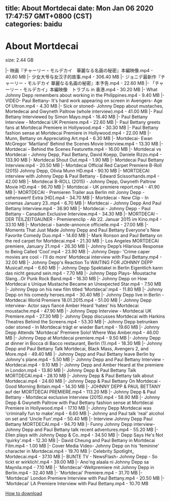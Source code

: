 
title: About Mortdecai
date: Mon Jan 06 2020 17:47:57 GMT+0800 (CST)    
categories: baidu
---

# About Mortdecai
size: 2.44 GB
 
 
|- 映画『チャーリー・モルデカイ　華麗なる名画の秘密』本編映像.mp4 - 40.60 MB
|- 少女大爷与女汉子的故事.mp4 - 306.40 MB
|- ジョニデ最新作『チャーリー・モルデカイ 華麗なる名画の秘密』本予告.mp4 - 22.60 MB
|- 「チャーリー・モルデカイ」本編映像　トラブル in 香港.mp4 - 30.20 MB
|- What Johnny Depp remembers about working in the Philippines.mp4 - 9.40 MB
|- VIDEO- Paul Bettany- It's hard work appearing on screen in Avengers- Age Of Ultron.mp4 - 4.30 MB
|- Sick or stoned- Johnny Depp about mustaches, Mortedecai and Gwyneth Paltrow (whole interview).mp4 - 41.00 MB
|- Paul Bettany Interviewed by Simon Mayo.mp4 - 16.40 MB
|- Paul Bettany Interview - Mortdecai UK Premiere.mp4 - 22.60 MB
|- Paul Bettany greets fans at Mortdecai Premiere in Hollywood.mp4 - 30.30 MB
|- Paul Bettany fashion sense at Mortdecai Premiere in Hollywood.mp4 - 22.00 MB
|- Munn, Bettany on Appreciating Art.mp4 - 6.30 MB
|- Mortdecai- Ewan McGregor 'Martland' Behind the Scenes Movie Interview.mp4 - 13.30 MB
|- Mortdecai – Behind the Scenes Featurette.mp4 - 16.00 MB
|- Mortdecai vs Mortdecai - Johnny Depp, Paul Bettany, David Koepp, Daniele Rizzo.mp4 - 133.90 MB
|- Mortdecai Shout Out.mp4 - 1.90 MB
|- Mortdecai Paul Bettany Interview.mp4 - 20.50 MB
|- Mortdecai Official Red Carpet Premiere B-Roll (2015) Johnny Depp, Olivia Munn HD.mp4 - 90.10 MB
|- MORTDECAI interview with Johnny Depp & Paul Bettany - Edward Scissorhands.mp4 - 42.00 MB
|- Mortdecai B-ROLL (2015) - Johnny Depp, Gwyneth Paltrow Movie HD.mp4 - 96.70 MB
|- Mortdecai - UK premiere report.mp4 - 41.90 MB
|- MORTDECAI - Premieren Trailer aus Berlin mit Jonny Depp - sehenswert! Extra [HD].mp4 - 34.70 MB
|- Mortdecai - New Clip - In cinemas January 23..mp4 - 6.70 MB
|- Mortdecai - Johnny Depp And Paul Bettany Interview.mp4 - 36.90 MB
|- Mortdecai - Johnny Depp - Paul Bettany - Canadian Exclusive Interview.mp4 - 34.30 MB
|- MORTDECAI - DER TEILZEITGAUNER - Premierenclip - Ab 22. Januar 2015 im Kino.mp4 - 33.10 MB
|- Mortdecai - bande-annonce officielle.mp4 - 27.00 MB
|- Moments That Just Made Johnny Depp and Paul Bettany Everyone's New Favorite Comedy Duo.mp4 - 14.60 MB
|- Mark Ronson and Paul Bettany on the red carpet for Mortdecai.mp4 - 21.30 MB
|- Los Angeles MORTDECAI premiere, January 21.mp4 - 26.30 MB
|- Johnny Depp’s Hilarious Response to Being Called ‘Cool’.mp4 - 23.90 MB
|- Johnny Depp- 'Crime caper movies are cool - I'll do more' Mortdecai interview with Paul Bettany.mp4 - 32.00 MB
|- Johnny Depp's Reaction To WAITING FOR JOHNNY DEPP Musical!.mp4 - 6.60 MB
|- Johnny Depp Spektakel in Berlin Eigentlich kann das nicht gesund sein.mp4 - 7.70 MB
|- Johnny Depp Plays-  Moustache Slang...Or Punk Rock Band.mp4 - 16.30 MB
|- Johnny Depp on How Mortdecai s Unique Mustache Became an Unexpected Star.mp4 - 7.50 MB
|- Johnny Depp on his new film titled 'Mortdecai'.mp4 - 11.80 MB
|- Johnny Depp on his comedy heroes.mp4 - 30.40 MB
|- Johnny Depp live in Berlin - Mortdecai World Premiere 18.01.2015.mp4 - 51.00 MB
|- Johnny Depp interview- Actor says fiancé Amber Heard 'hates' his Mortdecai moustache.mp4 - 47.90 MB
|- Johnny Depp Interview - Mortdecai UK Premiere.mp4 - 27.30 MB
|- Johnny Depp discusses Mortdecai with Harkins Theatres Behind the Screens.mp4 - 53.30 MB
|- Johnny Depp betrunken oder stoned - In Mortdecai trägt er wieder Bart.mp4 - 19.60 MB
|- Johnny Depp Attends 'Mortdecai' Premiere Solo! Where Was Amber.mp4 - 46.00 MB
|- Johnny Depp at Mortdecai premiere.mp4 - 9.50 MB
|- Johnny Depp at dinner in Bocca di Bacco restaurant, Berlin (1).mp4 - 18.30 MB
|- Johnny Depp and Paul Bettany Talk Mortdecai, Black Mass, Avengers 2, and More.mp4 - 49.40 MB
|- Johnny Depp and Paul Bettany leave Berlin by Johnny's plane.mp4 - 5.50 MB
|- Johnny Depp and Paul Bettany Interview - Mortdecai.mp4 - 9.10 MB
|- Johnny Depp and Amber Heard at the premiere in London.mp4 - 13.80 MB
|- Johnny Depp & Paul Bettany Talk MORTDECAI.mp4 - 28.10 MB
|- Johnny Depp & Paul Bettany talk about Mortdecai.mp4 - 24.60 MB
|- Johnny Depp & Paul Bettany On Mortdecai - Good Morning Britain.mp4 - 14.30 MB
|- JOHNNY DEPP & PAUL BETTANY auf der MORTDECAI PREMIERE.mp4 - 113.20 MB
|- Johnny Depp & Paul Bettany - Mortdecai exclusive Interview (2015).mp4 - 58.90 MB
|- Johnny Depp & Gwyneth Paltrow with Paul Bettany fashion sense at Mortdecai Premiere in Hollywood.mp4 - 17.10 MB
|- Johnny Depp  Mortdecai was 'criminally fun to make'.mp4 - 6.60 MB
|- Johnny and Paul talk 'real' alcohol on set and 'Uncle Fun'.mp4 - 50.40 MB
|- Interview Johnny Depp Paul Bettany MORTDECAI.mp4 - 94.70 MB
|- Funny Johnny Depp interview- Johnny Depp and Paul Bettany talk recent adventures.mp4 - 55.20 MB
|- Ellen plays with Johnny Depp & Co..mp4 - 34.50 MB
|- Depp Says He's Not 'quirky'.mp4 - 12.30 MB
|- David Cheung and Paul Bettany in Mortdecai Film.mp4 - 1.00 MB
|- Cover Media Video- Johnny Depp on his 'feminine' character in Mortdecai.mp4 - 19.70 MB
|- Celebrity Spotlight_ Mortdecai.mp4 - 37.10 MB
|- BUNTE TV - NewsFlash- Johnny Depp - So tickt er wirklich!.mp4 - 39.00 MB
|- Ano'ng alaala ni Johnny Depp sa Maynila.mp4 - 7.10 MB
|- 'Mortdecai'-Weltpremiere mit Johnny Depp in Berlin.mp4 - 32.40 MB
|- 'Mortdecai' Premiere.mp4 - 31.70 MB
|- 'Mortdecai' London Premiere Interview with Paul Bettany.mp4 - 20.50 MB
|- 'Mortdecai' LA Premiere Interview with Paul Bettany.mp4 - 10.70 MB

[How to download](https://bpcam.bemobtrk.com/go/2ceec3aa-1ca2-46d6-b9ff-aaa5c184517c?jno=4789)